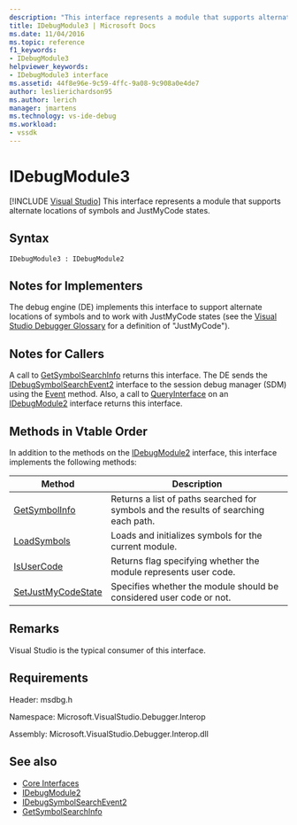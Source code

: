 ```yaml
---
description: "This interface represents a module that supports alternate locations of symbols and JustMyCode states."
title: IDebugModule3 | Microsoft Docs
ms.date: 11/04/2016
ms.topic: reference
f1_keywords:
- IDebugModule3
helpviewer_keywords:
- IDebugModule3 interface
ms.assetid: 44f8e96e-9c59-4ffc-9a08-9c908a0e4de7
author: leslierichardson95
ms.author: lerich
manager: jmartens
ms.technology: vs-ide-debug
ms.workload:
- vssdk
---
```

# IDebugModule3

 [!INCLUDE [Visual Studio](~/includes/applies-to-version/vs-windows-only.md)]
This interface represents a module that supports alternate locations of symbols and JustMyCode states.

## Syntax

```
IDebugModule3 : IDebugModule2
```

## Notes for Implementers
 The debug engine (DE) implements this interface to support alternate locations of symbols and to work with JustMyCode states (see the [Visual Studio Debugger Glossary](../../../extensibility/debugger/reference/visual-studio-debugger-glossary.md) for a definition of "JustMyCode").

## Notes for Callers
 A call to [GetSymbolSearchInfo](../../../extensibility/debugger/reference/idebugsymbolsearchevent2-getsymbolsearchinfo.md) returns this interface. The DE sends the [IDebugSymbolSearchEvent2](../../../extensibility/debugger/reference/idebugsymbolsearchevent2.md) interface to the session debug manager (SDM) using the [Event](../../../extensibility/debugger/reference/idebugeventcallback2-event.md) method. Also, a call to [QueryInterface](/cpp/atl/queryinterface) on an [IDebugModule2](../../../extensibility/debugger/reference/idebugmodule2.md) interface returns this interface.

## Methods in Vtable Order
 In addition to the methods on the [IDebugModule2](../../../extensibility/debugger/reference/idebugmodule2.md) interface, this interface implements the following methods:

|Method|Description|
|------------|-----------------|
|[GetSymbolInfo](../../../extensibility/debugger/reference/idebugmodule3-getsymbolinfo.md)|Returns a list of paths searched for symbols and the results of searching each path.|
|[LoadSymbols](../../../extensibility/debugger/reference/idebugmodule3-loadsymbols.md)|Loads and initializes symbols for the current module.|
|[IsUserCode](../../../extensibility/debugger/reference/idebugmodule3-isusercode.md)|Returns flag specifying whether the module represents user code.|
|[SetJustMyCodeState](../../../extensibility/debugger/reference/idebugmodule3-setjustmycodestate.md)|Specifies whether the module should be considered user code or not.|

## Remarks
 Visual Studio is the typical consumer of this interface.

## Requirements
 Header: msdbg.h

 Namespace: Microsoft.VisualStudio.Debugger.Interop

 Assembly: Microsoft.VisualStudio.Debugger.Interop.dll

## See also
- [Core Interfaces](../../../extensibility/debugger/reference/core-interfaces.md)
- [IDebugModule2](../../../extensibility/debugger/reference/idebugmodule2.md)
- [IDebugSymbolSearchEvent2](../../../extensibility/debugger/reference/idebugsymbolsearchevent2.md)
- [GetSymbolSearchInfo](../../../extensibility/debugger/reference/idebugsymbolsearchevent2-getsymbolsearchinfo.md)
